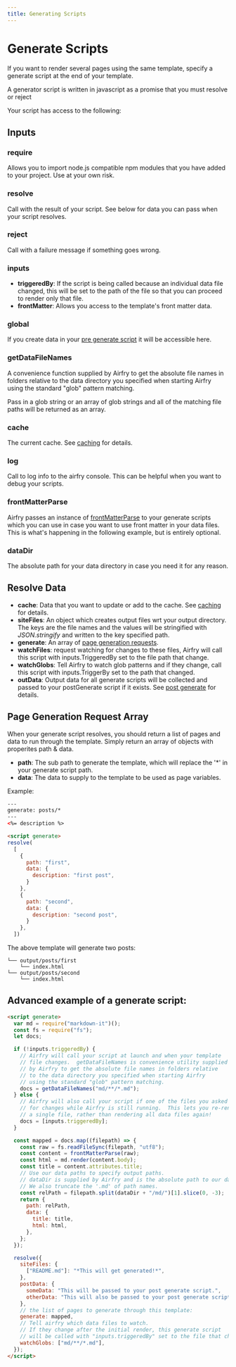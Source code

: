 ```yaml
---
title: Generating Scripts
---
```


# Generate Scripts

If you want to render several pages using the same template, specify a generate script at the end of your template.

A generator script is written in javascript as a promise that you must resolve or reject

Your script has access to the following:

## Inputs

### require

Allows you to import node.js compatible npm modules that you have added to your project. Use at your own risk.

### resolve

Call with the result of your script. See below for data you can pass when your script resolves.

### reject

Call with a failure message if something goes wrong.

### inputs

- **triggeredBy**: If the script is being called because an individual data file changed, this will be set to the path of the file so that you can proceed to render only that file.
- **frontMatter**: Allows you access to the template's front matter data.

### global

If you create data in your [pre generate script](/docs/input/preGenerate/) it will be accessible here.

### getDataFileNames

A convenience function supplied by Airfry to get the absolute file names in folders relative to the data directory you specified when starting Airfry using the standard "glob" pattern matching.

Pass in a glob string or an array of glob strings and all of the matching file paths will be returned as an array.

### cache

The current cache. See [caching](/docs/performance/cache/) for details.

### log

Call to log info to the airfry console. This can be helpful when you want to debug your scripts.

### frontMatterParse

Airfry passes an instance of [frontMatterParse](https://github.com/jxson/front-matter) to your generate scripts which you can use in case you want to use front matter in your data files. This is what's happening in the following example, but is entirely optional.

### dataDir

The absolute path for your data directory in case you need it for any reason.

## Resolve Data

- **cache**: Data that you want to update or add to the cache. See [caching](/docs/performance/cache/) for details.
- **siteFiles**: An object which creates output files wrt your output directory. The keys are the file names and the values will be stringified with _JSON.stringify_ and written to the key specified path.
- **generate**: An array of [page generation requests](#pageGenerationRequests).
- **watchFiles**: request watching for changes to these files, Airfry will call this script with inputs.TriggeredBy set to the file path that change.
- **watchGlobs**: Tell Airfry to watch glob patterns and if they change, call this script with inputs.TriggerBy set to the path that changed.
- **outData**: Output data for all generate scripts will be collected and passed to your postGenerate script if it exists. See [post generate](/docs/output/postGenerate/) for details.

## Page Generation Request Array

When your generate script resolves, you should return a list of pages and data to run through the template. Simply return an array of objects with properites path & data.

- **path**: The sub path to generate the template, which will replace the '\*' in your generate script path.
- **data**: The data to supply to the template to be used as page variables.

Example:

```html
---
generate: posts/*
---
<%= description %>

<script generate>
resolve(
  [
    {
      path: "first",
      data: {
        description: "first post",
      }
    },
    {
      path: "second",
      data: {
        description: "second post",
      }
    },
  ])
```

The above template will generate two posts:

```
└── output/posts/first
    └── index.html
└── output/posts/second
    └── index.html
```

## Advanced example of a generate script:

```html
<script generate>
  var md = require("markdown-it")();
  const fs = require("fs");
  let docs;

  if (!inputs.triggeredBy) {
    // Airfry will call your script at launch and when your template
    // file changes.  getDataFileNames is convenience utility supplied
    // by Airfry to get the absolute file names in folders relative
    // to the data directory you specified when starting Airfry
    // using the standard "glob" pattern matching.
    docs = getDataFileNames("md/**/*.md");
  } else {
    // Airfry will also call your script if one of the files you asked
    // for changes while Airfry is still running.  This lets you re-render
    // a single file, rather than rendering all data files again!
    docs = [inputs.triggeredBy];
  }

  const mapped = docs.map((filepath) => {
    const raw = fs.readFileSync(filepath, "utf8");
    const content = frontMatterParse(raw);
    const html = md.render(content.body);
    const title = content.attributes.title;
    // Use our data paths to specify output paths.
    // dataDir is supplied by Airfry and is the absolute path to our data dir
    // We also truncate the '.md' of path names.
    const relPath = filepath.split(dataDir + "/md/")[1].slice(0, -3);
    return {
      path: relPath,
      data: {
        title: title,
        html: html,
      },
    };
  });

  resolve({
    siteFiles: {
      ["README.md"]: "*This will get generated!*",
    },
    postData: {
      someData: "This will be passed to your post generate script.",
      otherData: "This will also be passed to your post generate script.",
    },
    // the list of pages to generate through this template:
    generate: mapped,
    // Tell airfry which data files to watch.
    // If they change after the initial render, this generate script
    // will be called with "inputs.triggeredBy" set to the file that changed.
    watchGlobs: ["md/**/*.md"],
  });
</script>
```
